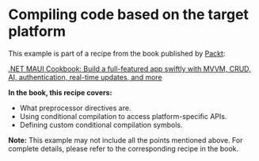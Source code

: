 # Compiling code based on the target platform
This example is part of a recipe from the book published by [Packt](https://www.packtpub.com/en-us?utm_source=github):

[.NET MAUI Cookbook: Build a full-featured app swiftly with MVVM, CRUD, AI, authentication, real-time updates, and more](https://www.amazon.com/NET-MAUI-Cookbook-full-featured-authentication-ebook/dp/B0DHV34WQ5)

**In the book, this recipe covers:**
- What preprocessor directives are.
- Using conditional compilation to access platform-specific APIs.
- Defining custom conditional compilation symbols.

**Note:** This example may not include all the points mentioned above. For complete details, please refer to the corresponding recipe in the book.